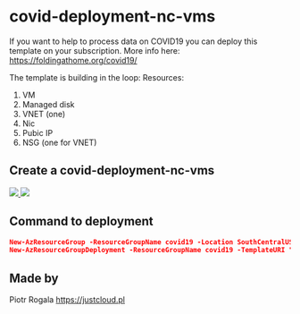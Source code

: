 # covid-deployment-nc-vms

If you want to help to process data on COVID19 you can deploy this template on your subscription.
More info here: https://foldingathome.org/covid19/

The template is building in the loop:
Resources:
1. VM
2. Managed disk
3. VNET (one)
4. Nic
5. Pubic IP
6. NSG (one for VNET)

## Create a covid-deployment-nc-vms


<a href="https://portal.azure.com/#create/Microsoft.Template/uri/https%3A%2F%2Fraw.githubusercontent.com%2FRogalaPiotr%2FJustCloudPublic%2Fmaster%2Fcovid-deployment-nc-vms%2Fazuredeploy.json" target="_blank">
    <img src="http://azuredeploy.net/deploybutton.png"/>
</a>
<a href="http://armviz.io/#/?load=https://raw.githubusercontent.com/RogalaPiotr/JustCloudPublic/master/covid-deployment-nc-vms/azuredeploy.json" target="_blank">
    <img src="http://armviz.io/visualizebutton.png"/>
</a>

## Command to deployment

```json
New-AzResourceGroup -ResourceGroupName covid19 -Location SouthCentralUS
New-AzResourceGroupDeployment -ResourceGroupName covid19 -TemplateURI "https://raw.githubusercontent.com/RogalaPiotr/JustCloudPublic/master/covid-deployment-nc-vms/azuredeploy.json" -adminUsername XXX -adminPassword XXX -numberOfInstances XXX -OS Ubuntu -SizeVM Standard_NC6_Promo
```

## Made by
Piotr Rogala
https://justcloud.pl
